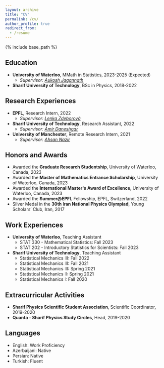 ```yaml
---
layout: archive
title: "CV"
permalink: /cv/
author_profile: true
redirect_from:
  - /resume
---
```


{% include base_path %}

## Education
* **University of Waterloo**, MMath in Statistics, 2023-2025 (Expected)
  * _Supervisor: [Aukosh Jagannath](https://www.math.uwaterloo.ca/~a3jagann/)_
* **Sharif University of Technology**, BSc in Physics, 2018-2022

## Research Experiences
<!-- * **Sharif University of Technology**, Research Assistant, 2023
  * _Supervisors: [Prof. Saman Moghimi](http://physics.sharif.ir/~phyweb/saman-moghimi-araghi/) & [Prof. Abolfazl Ramezanpour](https://sites.google.com/site/abolfazlramezanpour/home) (Shiraz University)_ -->
* **EPFL**, Research Intern, 2022
  * _Supervisor: [Lenka Zdeborová](https://people.epfl.ch/lenka.zdeborova/?lang=en)_
* **Sharif University of Technology**, Research Assistant, 2022
  * _Supervisor: [Amir Daneshgar](http://math.sharif.ir/faculties/daneshgar)_
* **University of Manchester**, Remote Research Intern, 2021
  * _Supervisor: [Ahsan Nazir](https://research.manchester.ac.uk/en/persons/ahsan.nazir)_

## Honors and Awards
* Awarded the **Graduate Research Studentship**, University of Waterloo, Canada, 2023
* Awarded the **Master of Mathematics Entrance Scholarship**, University of Waterloo, Canada, 2023 
* Awarded the **International Master's Award of Excellence**, University of Waterloo, Canada, 2023
* Awarded the **Summer@EPFL** Fellowship, EPFL, Switzerland, 2022
* Silver Medal in the **30th Iran National Physics Olympiad**, Young Scholars’ Club, Iran, 2017


## Work Experiences
* **University of Waterloo**, Teaching Assistant
  * STAT 330 - Mathematical Statistics: Fall 2023
  * STAT 202 - Introductory Statistics for Scientists: Fall 2023
* **Sharif University of Technology**, Teaching Assistant
  * Statistical Mechanics III: Fall 2022
  * Statistical Mechanics III: Fall 2021
  * Statistical Mechanics III: Spring 2021
  * Statistical Mechanics II: Spring 2021
  * Statistical Mechanics I: Fall 2020

## Extracurricular Activities
* **Sharif Physics Scientific Student Association**, Scientific Coordinator, 2019-2020
* **Quanta - Sharif Physics Study Circles**, Head, 2019-2020

## Languages
* English: Work Proficiency
* Azerbaijani: Native
* Persian: Native
* Turkish: Fluent
